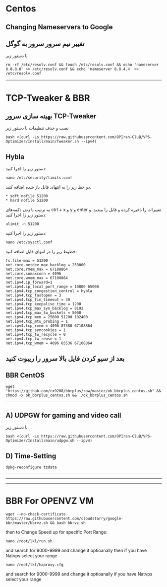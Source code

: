 
# Centos

## Changing Nameservers to Google
## تغییر نیم سرور سرور به گوگل
با دستور زیر
```
rm -rf /etc/resolv.conf && touch /etc/resolv.conf && echo 'nameserver 8.8.8.8' >> /etc/resolv.conf && echo 'nameserver 8.8.4.4' >> /etc/resolv.conf
```
-------------------------------------------------------------------------------------------------------------------------------------------------
# TCP-Tweaker & BBR

## بهینه سازی سرور TCP-Tweaker
نصب و حذف تنظیمات با دستور زیر 
```
bash <(curl -Ls https://raw.githubusercontent.com/OPIran-CluB/VPS-Optimizer/Install/main/Tweaker.sh --ipv4)
```
## Hybla 

دستور زیر را اجرا کنید:

```
nano /etc/security/limits.conf
```
دو خط زیر را به انتهای فایل باز شده اضافه کنید.

```
* soft nofile 51200 
* hard nofile 51200
```
به ترتیب با زدن دکمه‌های ctrl + x و y و enter تغییرات را ذخیره کرده و فایل را ببندید. و دستور زیر را اجرا کنید:

```
ulimit -n 51200
```
دستور زیر را اجرا کنید:
```
nano /etc/sysctl.conf
```
خطوط زیر را در انتهای فایل اضافه کنید:

```
fs.file-max = 51200 
net.core.netdev_max_backlog = 250000 
net.core.rmem_max = 67108864 
net.core.somaxconn = 4096 
net.core.wmem_max = 67108864 
net.ipv4.ip_forward=1 
net.ipv4.ip_local_port_range = 10000 65000 
net.ipv4.tcp_congestion_control = hybla 
net.ipv4.tcp_fastopen = 3 
net.ipv4.tcp_fin_timeout = 30 
net.ipv4.tcp_keepalive_time = 1200 
net.ipv4.tcp_max_syn_backlog = 8192 
net.ipv4.tcp_max_tw_buckets = 5000 
net.ipv4.tcp_mem = 25600 51200 102400 
net.ipv4.tcp_mtu_probing = 1 
net.ipv4.tcp_rmem = 4096 87380 67108864 
net.ipv4.tcp_syncookies = 1 
net.ipv4.tcp_tw_recycle = 0 
net.ipv4.tcp_tw_reuse = 1 
net.ipv4.tcp_wmem = 4096 65536 67108864
```
بعد از سیو کردن فایل بالا سرور را ریبوت کنید
-----------------------------------------------------------------------------------------------------------------------------------------------------------
## BBR CentOS
```
wget "https://github.com/cx9208/bbrplus/raw/master/ok_bbrplus_centos.sh" && chmod +x ok_bbrplus_centos.sh && ./ok_bbrplus_centos.sh
```
-----------------------------------------------------------------------------------------------------------------------------------------------------------

## A) UDPGW for gaming and video call
با دستور زیر
```
bash <(curl -Ls https://raw.githubusercontent.com/OPIran-CluB/VPS-Optimizer/Install/main/udpgw.sh --ipv4)
```

## D) Time-Setting
```
dpkg-reconfigure tzdata
```

-------------------------------------------------------------------------------------------------------------------------------------------------
-------------------------------------------------------------------------------------------------------------------------------------------------
-------------------------------------------------------------------------------------------------------------------------------------------------

# BBR For OPENVZ VM

```
wget --no-check-certificate https://raw.githubusercontent.com/cloudstarry/google-bbr/master/bbrvz.sh && bash bbrvz.sh
```
then to Change Speed up for specific Port Range:
```
nano /root/lkl/run.sh
```
and search for 9000-9999 and change it optioanally then  if you have Natvps select your range 
```
nano /root/lkl/haproxy.cfg
```
and search for 9000-9999 and change it optioanally if you have Natvps select your range 


